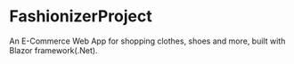 # FashionizerProject
An E-Commerce Web App for shopping clothes, shoes and more, built with Blazor framework(.Net).

